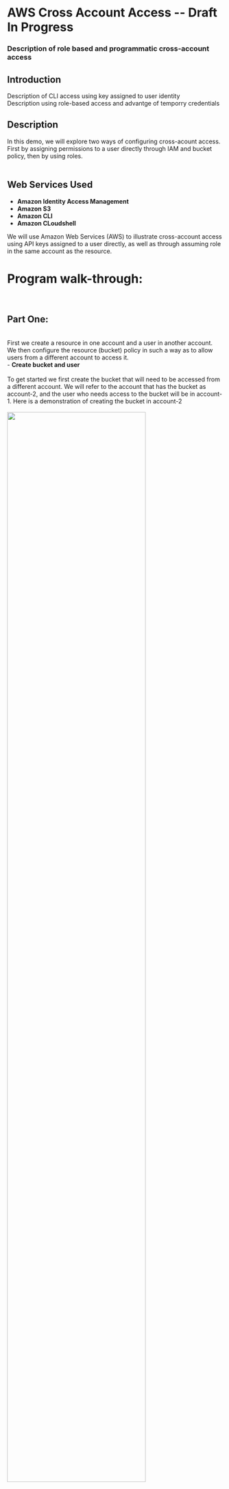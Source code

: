 <h1>AWS Cross Account Access -- Draft In Progress</h1>

### Description of role based and programmatic cross-account access

<h2>Introduction</h2>
Description of CLI access using key assigned to user identity 
<br />
Description using role-based access and advantge of temporry credentials
<h2>Description </h2>

In this demo, we will explore two ways of configuring cross-acount access.  First by assigning permissions to a user directly through IAM and bucket policy, then by using roles. 
<br />
<br />
<h2>Web Services Used </h2>

- <b>Amazon Identity Access Management </b>
- <b>Amazon S3</b>
- <b>Amazon CLI</b>
- <b>Amazon CLoudshell</b>

We will use Amazon Web Services (AWS) to illustrate cross-account access using API keys assigned to a user directly, as well as through assuming role in the same account as the resource.
<h1>Program walk-through:</h1>
<br />
<p align="left">
<h2>Part One: </h2> <br /> 
First we create a resource in one account and a user in another account.  We then configure the resource (bucket) policy in such a way as to allow users from a different account to access it. 
<br />
- <b>Create bucket and user</b>
<br />
<br /> 
To get started we first create the bucket that will need to be accessed from a different account.  We will refer to the account that has the bucket as account-2, and the user who needs access to the bucket will be in account-1.  Here is a demonstration of creating the bucket in account-2 <br/>
<br /> 
<img src="https://i.imgur.com/bwCkwEK.png" height="80%" width="80%"/>
<br />
<br />
<br />
Give the bucket in account-2 a name.  The name of an S3 bucket must be gloablly unique:  <br/>
<br/>
<img src="https://i.imgur.com/SEcR5wD.png" height="80%" width="80%"/>
<br />
<br />
<br />
We can keep the defaults when creating the bucket, keeping the default selections for "ACLs disbaled" and "block all public access." <br/>
<br/>
<img src="https://i.imgur.com/VYj7zAm.png" height="80%" width="80%"/>
<br />
<br />
<br />
Keep the default settings  <br/>
<br />
<img src="https://i.imgur.com/10zRjXD.png" height="80%" width="80%" alt="Disk Sanitization Steps"/>
<br />
<br />
Keep the defaults and click "Create bucket" to create the bucket.  <br/>
<br />
<img src="https://i.imgur.com/0BscBsC.png" height="80%" width="80%" alt="Disk Sanitization Steps"/>
<br />
<br />
<br />
 - <b>Copy the arn of the new bucket as we will need to use it to grant access to this bucket</b>
<br />
 <br />
<img src="https://i.imgur.com/TPZ2lH3.png" height="80%" width="80%" alt="Disk Sanitization Steps"/>
<br />
<br />
<br />
Now that the bucket is created, we need to navigate to account-1.  In account-1 we need to create a user, assign permission policies to the user, and give the user access keys to use for programmatic access.  To do this, we first create the policy that will allow the user to access the bucket we just created, and use the bucket arn we just copied in the policy.  To get started, we navigate to account-1 and begin creating the policy.  <br/>
 <br />
<img src="https://i.imgur.com/Uj0KHKc.png" height="80%" width="80%" alt="Disk Sanitization Steps"/>
<br />
<br />
<br />
 The permissions we are adding in this policy are for S3:  <br/>
 <br />
<img src="https://i.imgur.com/Yx49haG.png" height="80%" width="80%" alt="Disk Sanitization Steps"/>
<br />
<br />
<br />
 Click in the "JSON" tab to edit the policy in JSON directly, as opposed to using the visual editor, and paste the arn of the bucket from account-2 into the JSON permission policy. <br />  Keep in mind that this policy is created in account-1, while the bucket in its arn can be found in account-2:  <br/>
<br />
<br />
<br />
 <img src="https://i.imgur.com/lpV0mP1.png" height="80%" width="80%" alt="Disk Sanitization Steps"/>
 <br />
<br />
Review and create the policy :  <br/>
 <br />
<img src="https://i.imgur.com/ybM5tk7.png" height="80%" width="80%" alt="Disk Sanitization Steps"/>
<br />
<br />
<br />
 After the policy is created, we need to attach the policy to a user.  Still in account-1, we now proceed to create the user.  <br/>
  <br/>
<img src="https://i.imgur.com/VODpvSf.png" height="80%" width="80%" alt="Disk Sanitization Steps"/>
<br />
<br />
<br />
 We will be attaching the policy directly to the user  <br/>
 <br/>
<img src="https://i.imgur.com/GIHh4tJ.png" height="80%" width="80%"/>
<br />
<br />
<br />
 Attach the policy and continue creating the user <br/>
 <br/>
<img src="https://i.imgur.com/iL1hCZr.png" height="80%" width="80%"/>
<br />
<br />
<br />
 Review and create  <br/>
<img src="https://i.imgur.com/FzVTdm2.png" height="80%" width="80%" alt="Disk Sanitization Steps"/>
<br />
<br />
<br />
Click "Create User"
<img src="https://i.imgur.com/se1q5er.png" height="80%" width="80%" alt="Disk Sanitization Steps"/>
<br />
<br />
<br />
After the user is created, we need to assign access keys to give the user programmatic acccess  <br/>
 <br/>
<img src="https://i.imgur.com/PSsoksc.png" height="80%" width="80%" alt="Disk Sanitization Steps"/>
<br />
<br />
<br />
Create the access keys  <br/>
<br />
<img src="https://i.imgur.com/FVW0vmW.png" height="80%" width="80%" alt="Disk Sanitization Steps"/>
<br />
<br />
<br />
<img src="https://i.imgur.com/CkG3HbM.png" height="80%" width="80%" alt="Disk Sanitization Steps"/>
<br />
<br />
  <br/>
<img src="https://i.imgur.com/hhDlY8x.png" height="80%" width="80%" alt="Disk Sanitization Steps"/>
<br />
<br />
<br />
Retrieve the access keys  <br/>
<br/>
<img src="https://i.imgur.com/u51I4mZ.png" height="80%" width="80%" alt="Disk Sanitization Steps"/>
<br />
<br />
<br />
 
<img src="https://i.imgur.com/vgWEwCe.png" height="80%" width="80%" alt="Disk Sanitization Steps"/>
<br />
<br />
<br />
<br/>
The user in account-1 now has permission to access the bucket in account-2.  We now need the bucket in account-2 to also have the correct permissions to be accesssed.  For cross-account access, both accounts must have policies that permit access.  Simply giving the user permission is not sufficient.  We need to edit the bucket policy as well. Navigate back to the bucket in account-2 and edit the bucket policy.
<img src="https://i.imgur.com/vAyqQgR.png" height="80%" width="80%" alt="Disk Sanitization Steps"/>
<br />
<br />
<br />
Edit the bucket policy.  Use the JSON editor option and paste the arn of the user we just created in account-1  <br/>
<img src="https://i.imgur.com/WLJ3ok6.png" height="80%" width="80%" alt="Disk Sanitization Steps"/>
<br />
<br />
<br />
 - <b> Once the user has permission to access the bucket and the bucket policy allows the user to access it, we can list the contents of the bucket in account-2 from the CLI as the user from account-1 and cross-account access is acheived</b>
 <br />
<br />
 <br/>
<img src="https://i.imgur.com/QrIOLAl.png" height="80%" width="80%"/>
<br />
<br />
<br />
- <b> Role based cross-account access </b> <br/>
  <br/>
  1
<img src="https://i.imgur.com/5RYtZ06.png" height="80%" width="80%"/>
<br />
<br />
<br />
 2 Description  <br/>
<br />
<img src="https://i.imgur.com/8vH8Waq.png" height="80%" width="80%"/>
<br />
<br />
<br />
  3 Description  <br/>
<br />
<img src="https://i.imgur.com/KkdVXpC.png" height="80%" width="80%"/>

  <br/>
  4
<img src="https://i.imgur.com/N9xtgdz.png" height="80%" width="80%"/>
<br />
<br />
<br />
  5 Description  <br/>
<br />
<img src="https://i.imgur.com/xZNAKbU.png" height="80%" width="80%"/>
<br />
<br />
<br />
  6 Description  <br/>
<br />
<img src="https://i.imgur.com/YIkhmfV.png" height="80%" width="80%"/>
  <br/>
  <br />
<br />
7
<br />
<img src="https://i.imgur.com/2gCjIJO.png" height="80%" width="80%"/>
<br />
<br />
<br />
  8 Description  <br/>
<br />
<img src="https://i.imgur.com/dOQVsM2.png" height="80%" width="80%"/>
<br />
<br />
<br />
 9 Description  <br/>
<br />
<img src="https://i.imgur.com/MLAA0qC.png" height="80%" width="80%"/>
 <br/>
 <br />
<br />
  10 Description
<img src="https://i.imgur.com/wSQXpHt.png" height="80%" width="80%"/>
<br />
<br />
<br />
  11 Description  <br/>
<br />
<img src="https://i.imgur.com/TBAnI4Y.png" height="80%" width="80%"/>
<br />
<br />
<br />
 12 Description  <br/>
<br />
<img src="https://i.imgur.com/RgEsdB7.png" height="80%" width="80%"/>
<br />
<br />
  <br/>
 13 Description  <br/>
<br />
<img src="https://i.imgur.com/YxDGET6.png" height="80%" width="80%"/>
<br />
<br />
<br />
  14 Description  <br/>
<br />
<img src="https://i.imgur.com/NtpJzSh.png" height="80%" width="80%"/>
<br />
<br />
<br />
 15 Description  <br/>
 <br />
 <img src="https://i.imgur.com/AUVbVrK.png" height="80%" width="80%"/>
  <br />
<br />
<br />
 16 Description  <br/>
<br />
<img src="https://i.imgur.com/8l6TDYb.png" height="80%" width="80%"/>
  <br/>
  17
<img src="https://i.imgur.com/GCgP0zl.png" height="80%" width="80%"/>
<br />
<br />
<br />
 18 Description  <br/>
<br />
<img src="https://i.imgur.com/HW4TEaN.png" height="80%" width="80%"/>
<br />
<br />
<br />
  19 skipped goes to 20 Description  <br/>
<br />
<img src="https://i.imgur.com/hJy68Lq.png" height="80%" width="80%"/>
 <br/>
 21
<img src="https://i.imgur.com/b6fPWGG.png" height="80%" width="80%"/>
<br />
<br />
<br />
  22 Description  <br/>
<br />
<img src="https://i.imgur.com/Ekhwbcx.png" height="80%" width="80%"/>
<br />
<br />
<br />
  23 skipped goes to 26 Description  <br/>
<br />
<img src="https://i.imgur.com/KNdyYra.png" height="80%" width="80%"/>

  <br/>
  27 skipped goes to 29 
<img src="https://i.imgur.com/MwluJRZ.png" height="80%" width="80%"/>
<br />
<br />
<br />
 30 skipped goes to 31 Description  <br/>
<br />
<img src="https://i.imgur.com/w6SrRDc.png" height="80%" width="80%"/>
<br />
<br />
<br />
 32 skipped goes to 33 Description  <br/>
<br />
<img src="https://i.imgur.com/5RW7i2V.png" height="80%" width="80%"/>
  <br/>
  <br />
<br />
<br />
  goes to 39 from 33 Description  <br/>
<br />
<img src="https://i.imgur.com/H1rJ7T8.png" height="80%" width="80%"/>
<br />
<br />
<br />
 40 Description  <br/>
<br />
<img src="https://i.imgur.com/JSn2htv.png" height="80%" width="80%"/>
<br />
<br />
<br />
 41 Description  <br/>
<br />
<img src="https://i.imgur.com/MldgFH6.png" height="80%" width="80%"/>
 <br />
<br />
<br />
 42 Description  <br/>
<br />
<img src="https://i.imgur.com/ImyYFoF.png" height="80%" width="80%"/>
<br />
<br />
<br />
 43 Description  <br/>
<br />
<img src="https://i.imgur.com/vg6Sek3.png" height="80%" width="80%"/>
<br />
<br />
<br />
 45 since 44 is skipped Description  <br/>
<br />
<img src="https://i.imgur.com/xNsDO5P.png" height="80%" width="80%"/>
<br />
<br />
<br />
  46 Description  <br/>
<br />
<img src="https://i.imgur.com/9OsWmsi.png" height="80%" width="80%"/>
<br />
<br />
<br />
 48 since 47 skipped Description  <br/>
<br />
<img src="https://i.imgur.com/QM2HW90.png" height="80%" width="80%"/>
<br />
<br />
<br />
 49 Description  <br/>
<br />
<img src="https://i.imgur.com/7RW6uCX.png" height="80%" width="80%"/>
 <br />
<br />
<br />
 50 Description  <br/>
<br />
<img src="https://i.imgur.com/OjSMtM1.png" height="80%" width="80%"/>
<br />
<br />
<br />
 51 Description  <br/>
<br />
<img src="https://i.imgur.com/W69TEs2.png" height="80%" width="80%"/>
<br />
<br />
<br />
 52 Description  <br/>
<br />
<img src="https://i.imgur.com/bDlEEeQ.png" height="80%" width="80%"/>
<br />
<br />
<br />
 53 Description  <br/>
<br />
<img src="https://i.imgur.com/Y8l7wD4.png" height="80%" width="80%"/>
<br />
<br />
<br />
 54 Description  <br/>
<br />
<img src="https://i.imgur.com/ewboM8f.png" height="80%" width="80%"/>
<br />
<br />
<br />
  55 Description  <br/>
<br />
<img src="https://i.imgur.com/FqubGpW.png" height="80%" width="80%"/>
<br />
<br />
<br />
  56 Description  <br/>
<br />
<img src="https://i.imgur.com/ps1kisx.png" height="80%" width="80%"/>
<br />
<br />
<br />
 57  Description  <br/>
<br />
<img src="https://i.imgur.com/bZHXeNS.png" height="80%" width="80%"/>
<br />
<br />
<br />
